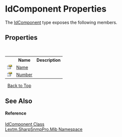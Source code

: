 # IdComponent Properties
 

The <a href="T_Lextm_SharpSnmpPro_Mib_IdComponent">IdComponent</a> type exposes the following members.


## Properties
&nbsp;<table><tr><th></th><th>Name</th><th>Description</th></tr><tr><td>![Public property](media/pubproperty.gif "Public property")</td><td><a href="P_Lextm_SharpSnmpPro_Mib_IdComponent_Name">Name</a></td><td /></tr><tr><td>![Public property](media/pubproperty.gif "Public property")</td><td><a href="P_Lextm_SharpSnmpPro_Mib_IdComponent_Number">Number</a></td><td /></tr></table>&nbsp;
<a href="#idcomponent-properties">Back to Top</a>

## See Also


#### Reference
<a href="T_Lextm_SharpSnmpPro_Mib_IdComponent">IdComponent Class</a><br /><a href="N_Lextm_SharpSnmpPro_Mib">Lextm.SharpSnmpPro.Mib Namespace</a><br />